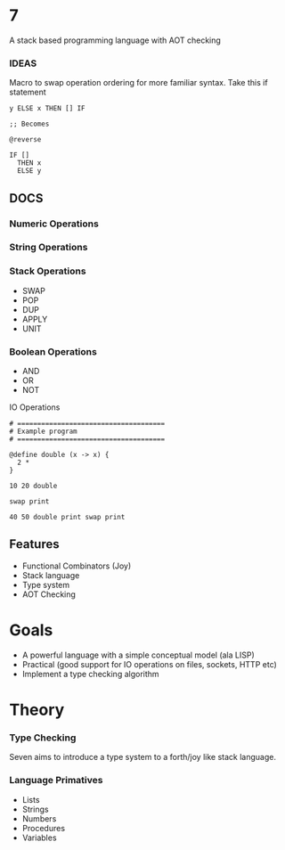 # 7

A stack based programming language with AOT checking

### IDEAS

Macro to swap operation ordering for more familiar syntax. Take this if statement

```
y ELSE x THEN [] IF

;; Becomes

@reverse

IF []
  THEN x
  ELSE y
```

## DOCS

### Numeric Operations

### String Operations

### Stack Operations

* SWAP
* POP
* DUP
* APPLY
* UNIT

### Boolean Operations

* AND
* OR
* NOT

IO Operations

```forth
# =====================================
# Example program
# =====================================

@define double (x -> x) {
  2 *
}

10 20 double

swap print

40 50 double print swap print
```

## Features

* Functional Combinators (Joy)
* Stack language
* Type system
* AOT Checking

# Goals

* A powerful language with a simple conceptual model (ala LISP)
* Practical (good support for IO operations on files, sockets, HTTP etc)
* Implement a type checking algorithm

# Theory

### Type Checking

Seven aims to introduce a type system to a forth/joy like stack language.

### Language Primatives

* Lists
* Strings
* Numbers
* Procedures
* Variables
